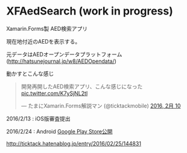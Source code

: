 # XFAedSearch (work in progress)

Xamarin.Forms製 AED検索アプリ

現在地付近のAEDを表示する。

元データはAEDオープンデータプラットフォーム(http://hatsunejournal.jp/w8/AEDOpendata/)

動かすとこんな感じ

<blockquote class="twitter-tweet" data-lang="ja"><p lang="ja" dir="ltr">開発再開したAED検索アプリ、こんな感じになった <a href="https://t.co/K7ySjNL2tl">pic.twitter.com/K7ySjNL2tl</a></p>&mdash; たまにXamarin.Forms解説マン (@ticktackmobile) <a href="https://twitter.com/ticktackmobile/status/697370884554760193">2016, 2月 10</a></blockquote>
<script async src="//platform.twitter.com/widgets.js" charset="utf-8"></script>

2016/2/13 : iOS版審査提出

2016/2/24 : Android [Google Play Store公開](https://play.google.com/store/apps/details?id=net.p3ppp.xfaedsearch&hl=ja)

http://ticktack.hatenablog.jp/entry/2016/02/25/144831


